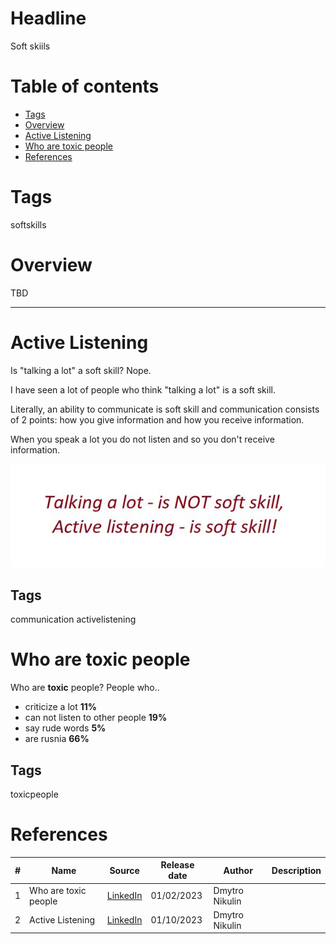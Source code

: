# Headline
Soft skiils
 
# Table of contents
- [Tags](./SoftSkills.md#tags)
- [Overview](./SoftSkills.md#overview)
- [Active Listening](./SoftSkills.md#active-listening)
- [Who are toxic people](./SoftSkills.md#who-are-toxic-people)
- [References](./SoftSkills.md#references)

# Tags
softskills

# Overview
TBD 

---

# Active Listening
Is "talking a lot" a soft skill? Nope.

I have seen a lot of people who think "talking a lot" is a soft skill.

Literally, an ability to communicate is soft skill and communication consists of 2 points: how you give information and how you receive information.

When you speak a lot you do not listen and so you don't receive information.

<img src="./Images/ActiveListening.jpg" alt="ActiveListening.jpg" />

## Tags
communication activelistening

# Who are toxic people
Who are **toxic** people?
People who..

- criticize a lot **11%**
- can not listen to other people **19%**
- say rude words **5%**
- are rusnia **66%**

## Tags
toxicpeople

# References
| # | Name                 | Source                | Release date           |  Author                 | Description   |
| - | ---------------------|---------------------- |----------------------- | ----------------------- |:-------------:|
| 1 | Who are toxic people | [LinkedIn](https://www.linkedin.com/posts/dimanikulin_toxicpeople-activity-7026092332055707648-oYuV?utm_source=share&utm_medium=member_desktop) | 01/02/2023 | Dmytro Nikulin | | 
| 2 | Active Listening     | [LinkedIn](https://www.linkedin.com/posts/dimanikulin_communication-softskills-activelistening-activity-6972809312763043840-Dv6D?utm_source=share&utm_medium=member_desktop) | 01/10/2023 | Dmytro Nikulin | |
